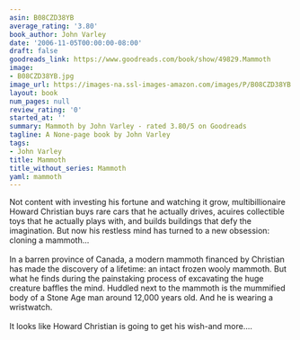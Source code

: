 ```yaml
---
asin: B08CZD38YB
average_rating: '3.80'
book_author: John Varley
date: '2006-11-05T00:00:00-08:00'
draft: false
goodreads_link: https://www.goodreads.com/book/show/49829.Mammoth
image:
- B08CZD38YB.jpg
image_url: https://images-na.ssl-images-amazon.com/images/P/B08CZD38YB.01._SCLZZZZZZZ.jpg
layout: book
num_pages: null
review_rating: '0'
started_at: ''
summary: Mammoth by John Varley - rated 3.80/5 on Goodreads
tagline: A None-page book by John Varley
tags:
- John Varley
title: Mammoth
title_without_series: Mammoth
yaml: mammoth
---
```


Not content with investing his fortune and watching it grow, multibillionaire Howard Christian buys rare cars that he actually drives, acuires collectible toys that he actually plays with, and builds buildings that defy the imagination. But now his restless mind has turned to a new obsession: cloning a mammoth...<br /><br />In a barren province of Canada, a modern mammoth financed by Christian has made the discovery of a lifetime: an intact frozen wooly mammoth. But what he finds during the painstaking process of excavating the huge creature baffles the mind. Huddled next to the mammoth is the mummified body of a Stone Age man around 12,000 years old. And he is wearing a wristwatch.<br /><br />It looks like Howard Christian is going to get his wish-and more....